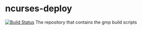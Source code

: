 # ncurses-deploy
[![Build Status](http://ci.sagrid.ac.za/job/gmp-deploy/badge/icon)](http://ci.sagrid.ac.za/job/gmp-deploy/)
The repository that contains the gmp build scripts
